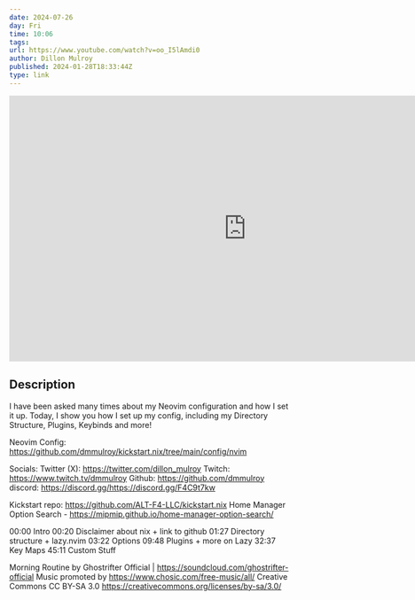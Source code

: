 ```yaml
---
date: 2024-07-26
day: Fri
time: 10:06
tags:
url: https://www.youtube.com/watch?v=oo_I5lAmdi0
author: Dillon Mulroy
published: 2024-01-28T18:33:44Z
type: link
---
```


<iframe width="854" height="480" src="https://www.youtube.com/embed/oo_I5lAmdi0" frameborder="0" allowfullscreen></iframe>

## Description
I have been asked many times about my Neovim configuration and how I set it up. Today, I show you how I set up my config, including my Directory Structure, Plugins, Keybinds and more!

Neovim Config: https://github.com/dmmulroy/kickstart.nix/tree/main/config/nvim

Socials:
Twitter (X): https://twitter.com/dillon_mulroy
Twitch: https://www.twitch.tv/dmmulroy
Github: https://github.com/dmmulroy
discord: https://discord.gg/https://discord.gg/F4C9t7kw

Kickstart repo: https://github.com/ALT-F4-LLC/kickstart.nix
Home Manager Option Search - https://mipmip.github.io/home-manager-option-search/

00:00 Intro
00:20 Disclaimer about nix + link to github
01:27 Directory structure + lazy.nvim
03:22 Options
09:48 Plugins + more on Lazy
32:37 Key Maps
45:11 Custom Stuff

Morning Routine by Ghostrifter Official | https://soundcloud.com/ghostrifter-official
Music promoted by https://www.chosic.com/free-music/all/
Creative Commons CC BY-SA 3.0
https://creativecommons.org/licenses/by-sa/3.0/